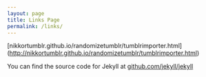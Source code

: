 ```yaml
---
layout: page
title: Links Page
permalink: /links/
---
```


[nikkortumblr.github.io/randomizetumblr/tumblrimporter.html] (http://nikkortumblr.github.io/randomizetumblr/tumblrimporter.html)

You can find the source code for Jekyll at [github.com/jekyll/jekyll](https://github.com/jekyll/jekyll)

